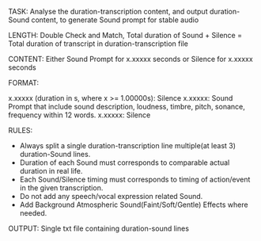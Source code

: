 TASK: Analyse the duration-transcription content, and output duration-Sound content, to generate Sound prompt for stable audio

LENGTH: Double Check and Match, Total duration of Sound + Silence = Total duration of transcript in duration-transcription file

CONTENT: Either Sound Prompt for x.xxxxx seconds or Silence for x.xxxxx seconds

FORMAT:

x.xxxxx (duration in s, where x >= 1.00000s): Silence
x.xxxxx: Sound Prompt that include sound description, loudness, timbre, pitch, sonance, frequency within 12 words. 
x.xxxxx: Silence

RULES:

- Always split a single duration-transcription line multiple(at least 3) duration-Sound lines.
- Duration of each Sound must corresponds to comparable actual duration in real life.
- Each Sound/Silence timing must corresponds to timing of action/event in the given transcription.
- Do not add any speech/vocal expression related Sound.
- Add Background Atmospheric Sound(Faint/Soft/Gentle) Effects where needed.

OUTPUT: Single txt file containing duration-sound lines